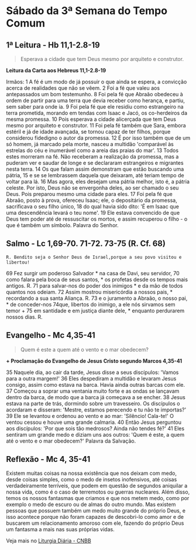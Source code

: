 # Sábado da 3ª Semana do Tempo Comum

## 1ª Leitura - Hb 11,1-2.8-19

> Esperava a cidade que tem Deus mesmo por arquiteto e construtor.

**Leitura da Carta aos Hebreus 11,1-2.8-19**

Irmãos:  1 A fé é um modo de já possuir o que ainda se espera,   a convicção acerca de realidades que não se vêem.  2 Foi a fé que valeu aos antepassados um bom testemunho.  8 Foi pela fé que Abraão obedeceu à ordem de partir   para uma terra que devia receber como herança,   e partiu, sem saber para onde ia.  9 Foi pela fé que ele residiu   como estrangeiro na terra prometida,   morando em tendas com Isaac e Jacó,   os co-herdeiros da mesma promessa.  10 Pois esperava a cidade alicerçada   que tem Deus mesmo por arquiteto e construtor.  11 Foi pela fé também que Sara,   embora estéril e já de idade avançada,   se tornou capaz de ter filhos,   porque considerou fidedigno o autor da promessa.  12 É por isso também que de um só homem,   já marcado pela morte,   nasceu a multidão 'comparável às estrelas do céu   e inumerável como a areia das praias do mar'.  13 Todos estes morreram na fé.   Não receberam a realização da promessa,   mas a puderam ver e saudar de longe   e se declararam estrangeiros e migrantes nesta terra.  14 Os que falam assim   demonstram que estão buscando uma pátria,  15 e se se lembrassem daquela que deixaram,   até teriam tempo de voltar para lá.  16 Mas agora, eles desejam uma pátria melhor,   isto é, a pátria celeste.   Por isto, Deus não se envergonha deles,   ao ser chamado o seu Deus.   Pois preparou mesmo uma cidade para eles.  17 Foi pela fé que Abraão, posto à prova, ofereceu Isaac;   ele, o depositário da promessa,   sacrificava o seu filho único,  18 do qual havia sido dito:   'É em Isaac que uma descendência levará o teu nome'.  19 Ele estava convencido de que Deus tem poder   até de ressuscitar os mortos,   e assim recuperou o filho   - o que é também um símbolo.   Palavra do Senhor.

## Salmo - Lc 1,69-70. 71-72. 73-75 (R. Cf. 68)

`R. Bendito seja o Senhor Deus de Israel,porque a seu povo visitou e libertou!`

69 Fez surgir um poderoso Salvador *     na casa de Davi, seu servidor,    70 como falara pela boca de seus santos, *     os profetas desde os tempos mais antigos. R.        71 para salvar-nos do poder dos inimigos *     e da mão de todos quantos nos odeiam.    72 Assim mostrou misericórdia a nossos pais, *     recordando a sua santa Aliança. R.        73 e o juramento a Abraão, o nosso pai, *     de conceder-nos 74que, libertos do inimigo,     a ele nós sirvamos sem temor +    75 em santidade e em justiça diante dele, *     enquanto perdurarem nossos dias. R.

## Evangelho - Mc 4,35-41

> Quem é este a quem até o vento e o mar obedecem?

**+ Proclamação do Evangelho de Jesus Cristo segundo Marcos 4,35-41**

35 Naquele dia, ao cair da tarde, 
 Jesus disse a seus discípulos: 
 'Vamos para a outra margem!' 
36 Eles despediram a multidão e levaram Jesus consigo, 
 assim como estava na barca. 
 Havia ainda outras barcas com ele. 
37 Começou a soprar uma ventania muito forte 
 e as ondas se lançavam dentro da barca, 
 de modo que a barca já começava a se encher. 
38 Jesus estava na parte de trás, 
 dormindo sobre um travesseiro. 
 Os discípulos o acordaram e disseram: 
 'Mestre, estamos perecendo e tu não te importas?' 
39 Ele se levantou e ordenou ao vento e ao mar: 
 'Silêncio! Cala-te!' 
 O ventou cessou e houve uma grande calmaria. 
40 Então Jesus perguntou aos discípulos: 
 'Por que sois tão medrosos? 
 Ainda não tendes fé?' 
41 Eles sentiram um grande medo e diziam uns aos outros: 
 'Quem é este, a quem até o vento e o mar obedecem?' 
 Palavra da Salvação.

## Reflexão - Mc 4, 35-41

Existem muitas coisas na nossa existência que nos deixam com medo, desde coisas simples, como o medo de insetos inofensivos, até coisas verdadeiramente terríveis, que podem em questão de segundos aniquilar a nossa vida, como é o caso de terremotos ou guerras nucleares. Além disso, temos os nossos fantasmas que criamos e que nos metem medo, como por exemplo o medo de escuro ou de almas do outro mundo. Mas existem pessoas que possuem também um medo muito grande do próprio Deus, e isso acontece porque não foram capazes de descobri-lo como amor e de buscarem um relacionamento amoroso com ele, fazendo do próprio Deus um fantasma a mais nas suas próprias vidas.

Veja mais no [Liturgia Diária - CNBB](http://liturgiadiaria.cnbb.org.br/app/user/user/UserView.php?ano=2017&mes=1&dia=28)